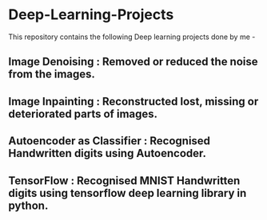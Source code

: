 # Deep-Learning-Projects
This repository contains the following Deep learning projects done by me - 
## Image Denoising : Removed or reduced the noise from the images.
## Image Inpainting : Reconstructed lost, missing or deteriorated parts of images.
## Autoencoder as Classifier : Recognised Handwritten digits using Autoencoder.
## TensorFlow : Recognised MNIST Handwritten digits using tensorflow deep learning library in python.


